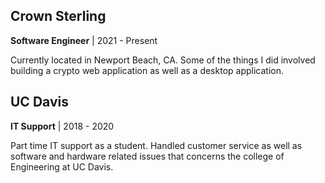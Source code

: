 ## Crown Sterling

**Software Engineer** | 2021 - Present

Currently located in Newport Beach, CA. Some of the things I did involved building a crypto web application as well as a desktop application.

## UC Davis

**IT Support** | 2018 - 2020

Part time IT support as a student. Handled customer service as well as software and hardware related issues that concerns the college of Engineering at UC Davis.
